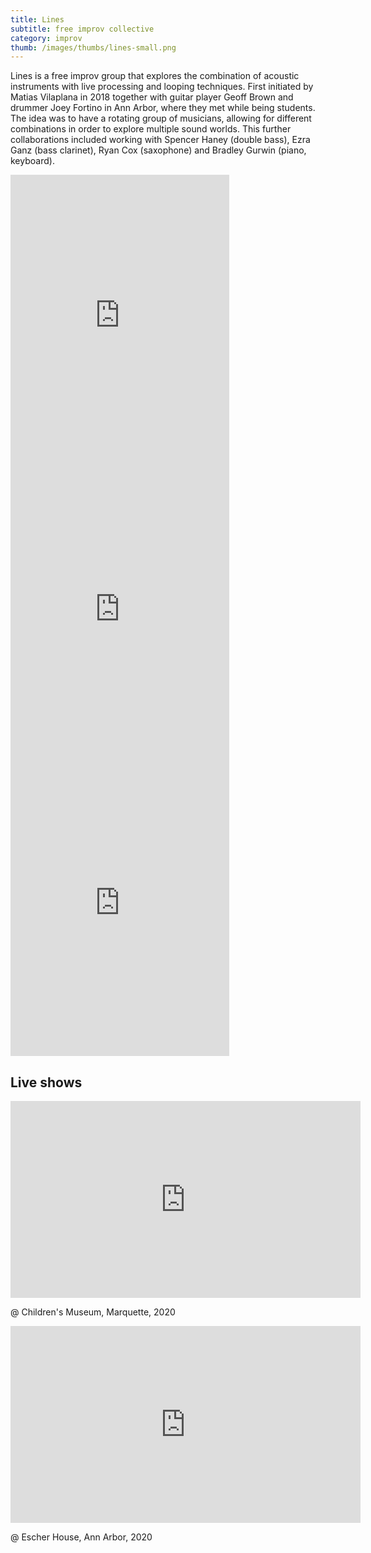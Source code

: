 ```yaml
---
title: Lines
subtitle: free improv collective
category: improv
thumb: /images/thumbs/lines-small.png
---
```


Lines is a free improv group that explores the combination of acoustic instruments with live processing and looping techniques. First initiated by Matias Vilaplana in 2018 together with guitar player Geoff Brown and drummer Joey Fortino in Ann Arbor, where they met while being students. The idea was to have a rotating group of musicians, allowing for different combinations in order to explore multiple sound worlds. This further collaborations included working with Spencer Haney (double bass), Ezra Ganz (bass clarinet), Ryan Cox (saxophone) and Bradley Gurwin (piano, keyboard).

<iframe class="album" style="border: 0; width: 350px; height: 470px;" src="https://bandcamp.com/EmbeddedPlayer/album=2552242269/size=large/bgcol=ffffff/linkcol=0687f5/tracklist=false/transparent=true/" seamless><a href="http://linesimprov.bandcamp.com/album/lines-i">Lines I</a></iframe>

<iframe class="album" style="border: 0; width: 350px; height: 470px;" src="https://bandcamp.com/EmbeddedPlayer/album=4022906506/size=large/bgcol=ffffff/linkcol=0687f5/tracklist=false/transparent=true/" seamless><a href="http://linesimprov.bandcamp.com/album/lines-ii">Lines II</a></iframe>

<iframe class="album" style="border: 0; width: 350px; height: 470px;" src="https://bandcamp.com/EmbeddedPlayer/album=2845485281/size=large/bgcol=ffffff/linkcol=0687f5/tracklist=false/transparent=true/" seamless><a href="http://linesimprov.bandcamp.com/album/lines-iii">Lines III</a></iframe><br>
            

            
## Live shows

<div class="live">
<iframe width="560" height="315" src="https://www.youtube.com/embed/-wDfye9Uwxs" frameborder="0" allow="accelerometer; autoplay; encrypted-media; gyroscope; picture-in-picture" allowfullscreen></iframe>
<p>@ Children's Museum, Marquette, 2020</p>
</div>

<div class="live">
<iframe width="560" height="315" src="https://www.youtube.com/embed/61q6lxp3NUI" frameborder="0" allow="accelerometer; autoplay; encrypted-media; gyroscope; picture-in-picture" allowfullscreen></iframe>
<p>@ Escher House, Ann Arbor, 2020</p>
</div>